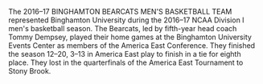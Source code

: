 The 2016–17 BINGHAMTON BEARCATS MEN'S BASKETBALL TEAM represented Binghamton University during the 2016–17 NCAA Division I men's basketball season. The Bearcats, led by fifth-year head coach Tommy Dempsey, played their home games at the Binghamton University Events Center as members of the America East Conference. They finished the season 12–20, 3–13 in America East play to finish in a tie for eighth place. They lost in the quarterfinals of the America East Tournament to Stony Brook.

